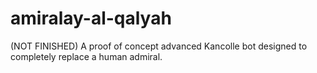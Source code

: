 # amiralay-al-qalyah
(NOT FINISHED) A proof of concept advanced Kancolle bot designed to completely replace a human admiral.
